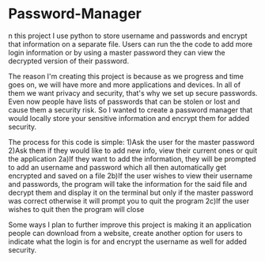 # Password-Manager
n this project I use python to store username and passwords and encrypt that information on a separate file. Users can run the the code to add more login information or by using a master password they can view the decrypted version of their password.

The reason I'm creating this project is because as we progress and time goes on, we will have more and more applications and devices. In all of them we want privacy and security, that's why we set up secure passwords. Even now people have lists  of passwords that can be stolen or lost and cause them a security risk. So I wanted to create a password manager that would locally store your sensitive information and encrypt them for added security.

The process for this code is simple:
1)Ask the user for the master password
2)Ask them if they would like to add new info, view their current ones or quit the application
2a)If they want to add the information, they will be prompted to add an username and password which all then automatically get encrypted and saved on a file
2b)If the user wishes to view their username and passwords, the program will take the information for the said file and decrypt them and display it on the terminal but only if the master password was correct otherwise it will prompt you to quit the program
2c)If the user wishes to quit then the program will close

Some ways I plan to further improve this project is making it an application people can download from a website, create another option for users to indicate what the login is for and encrypt the username as well for added security.
